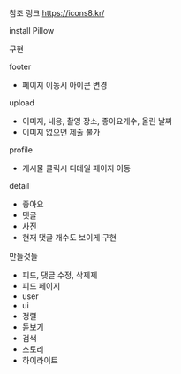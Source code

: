 참조 링크
https://icons8.kr/

install
Pillow

구현

footer
- 페이지 이동시 아이콘 변경

upload
- 이미지, 내용, 촬영 장소, 좋아요개수, 올린 날짜
- 이미지 없으면 제출 불가

profile
- 게시물 클릭시 디테일 페이지 이동

detail
- 좋아요
- 댓글
- 사진
- 현재 댓글 개수도 보이게 구현

만들것들
- 피드, 댓글 수정, 삭제제
- 피드 페이지
- user
- ui
- 정렬
- 돋보기
- 검색
- 스토리
- 하이라이트